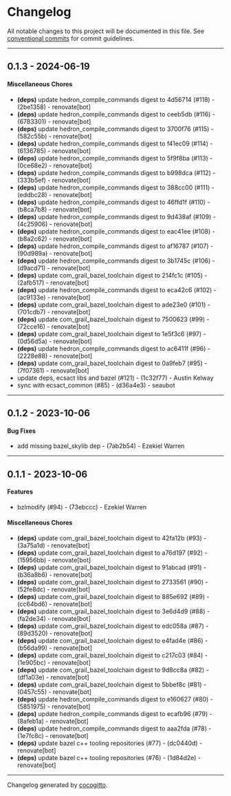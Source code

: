 # Changelog

All notable changes to this project will be documented in this file. See [conventional commits](https://www.conventionalcommits.org/) for commit guidelines.

- - -
## 0.1.3 - 2024-06-19
#### Miscellaneous Chores
- **(deps)** update hedron_compile_commands digest to 4d56714 (#118) - (2be1358) - renovate[bot]
- **(deps)** update hedron_compile_commands digest to ceeb5db (#116) - (6783301) - renovate[bot]
- **(deps)** update hedron_compile_commands digest to 3700f76 (#115) - (582c55b) - renovate[bot]
- **(deps)** update hedron_compile_commands digest to f41ec09 (#114) - (6136785) - renovate[bot]
- **(deps)** update hedron_compile_commands digest to 5f9f8ba (#113) - (0ce68e2) - renovate[bot]
- **(deps)** update hedron_compile_commands digest to b998dca (#112) - (333b5ef) - renovate[bot]
- **(deps)** update hedron_compile_commands digest to 388cc00 (#111) - (eddbc28) - renovate[bot]
- **(deps)** update hedron_compile_commands digest to 46ffd1f (#110) - (b8ca7b8) - renovate[bot]
- **(deps)** update hedron_compile_commands digest to 9d438af (#109) - (4c25906) - renovate[bot]
- **(deps)** update hedron_compile_commands digest to eac41ee (#108) - (b8a2c62) - renovate[bot]
- **(deps)** update hedron_compile_commands digest to af16787 (#107) - (90d989a) - renovate[bot]
- **(deps)** update hedron_compile_commands digest to 3b1745c (#106) - (d9acd71) - renovate[bot]
- **(deps)** update com_grail_bazel_toolchain digest to 214fc1c (#105) - (2afb517) - renovate[bot]
- **(deps)** update hedron_compile_commands digest to eca42c6 (#102) - (ac9133e) - renovate[bot]
- **(deps)** update com_grail_bazel_toolchain digest to ade23e0 (#101) - (701cdb7) - renovate[bot]
- **(deps)** update com_grail_bazel_toolchain digest to 7500623 (#99) - (72cce16) - renovate[bot]
- **(deps)** update com_grail_bazel_toolchain digest to 1e5f3c6 (#97) - (0d56d5a) - renovate[bot]
- **(deps)** update hedron_compile_commands digest to ac6411f (#96) - (2228e88) - renovate[bot]
- **(deps)** update com_grail_bazel_toolchain digest to 0a9feb7 (#95) - (7f07361) - renovate[bot]
- update deps, ecsact libs and bazel (#121) - (1c32f77) - Austin Kelway
- sync with ecsact_common (#85) - (d36a4e3) - seaubot

- - -


## 0.1.2 - 2023-10-06

#### Bug Fixes

- add missing bazel_skylib dep - (7ab2b54) - Ezekiel Warren

- - -

## 0.1.1 - 2023-10-06

#### Features

- bzlmodify (#94) - (73ebccc) - Ezekiel Warren

#### Miscellaneous Chores

- **(deps)** update com_grail_bazel_toolchain digest to 42fa12b (#93) - (3a75a1d) - renovate[bot]
- **(deps)** update com_grail_bazel_toolchain digest to a76d197 (#92) - (15956bb) - renovate[bot]
- **(deps)** update com_grail_bazel_toolchain digest to 91abcad (#91) - (b36a8b6) - renovate[bot]
- **(deps)** update com_grail_bazel_toolchain digest to 2733561 (#90) - (52fe8dc) - renovate[bot]
- **(deps)** update com_grail_bazel_toolchain digest to 885e692 (#89) - (cc64bd6) - renovate[bot]
- **(deps)** update com_grail_bazel_toolchain digest to 3e6d4d9 (#88) - (fa2de34) - renovate[bot]
- **(deps)** update com_grail_bazel_toolchain digest to edc058a (#87) - (89d3520) - renovate[bot]
- **(deps)** update com_grail_bazel_toolchain digest to e4fad4e (#86) - (b56da99) - renovate[bot]
- **(deps)** update com_grail_bazel_toolchain digest to c217c03 (#84) - (1e905bc) - renovate[bot]
- **(deps)** update com_grail_bazel_toolchain digest to 9d8cc8a (#82) - (df1a03e) - renovate[bot]
- **(deps)** update com_grail_bazel_toolchain digest to 5bbef8c (#81) - (0457c55) - renovate[bot]
- **(deps)** update hedron_compile_commands digest to e160627 (#80) - (5851975) - renovate[bot]
- **(deps)** update hedron_compile_commands digest to ecafb96 (#79) - (8afeb1a) - renovate[bot]
- **(deps)** update hedron_compile_commands digest to aaa2fda (#78) - (1e7fc8c) - renovate[bot]
- **(deps)** update bazel c++ tooling repositories (#77) - (dc0440d) - renovate[bot]
- **(deps)** update bazel c++ tooling repositories (#76) - (1d84d2e) - renovate[bot]

- - -

Changelog generated by [cocogitto](https://github.com/cocogitto/cocogitto).
